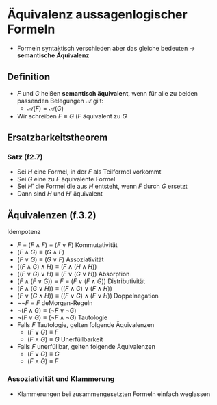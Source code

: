 # Äquivalenz aussagenlogischer Formeln
- Formeln syntaktisch verschieden aber das gleiche bedeuten -> **semantische Äquivalenz**
## Definition
- $F$ und $G$ heißen **semantisch äquivalent**, wenn für alle zu beiden passenden Belegungen $\mathcal{A}$ gilt:
	- $\mathcal{A}(F) = \mathcal{A}(G)$
- Wir schreiben $F \equiv G$ ($F$ äquivalent zu $G$

## Ersatzbarkeitstheorem
### Satz (f2.7)
- Sei $H$ eine Formel, in der $F$ als Teilformel vorkommt
- Sei $G$ eine zu $F$ äquivalente Formel
- Sei $H'$  die Formel die aus $H$ entsteht, wenn $F$ durch $G$ ersetzt
- Dann sind $H$ und $H'$ äquivalent

## Äquivalenzen (f.3.2)
Idempotenz
- $F \equiv (F \wedge F ) \equiv (F \vee F )$
Kommutativität
- $(F \wedge G) \equiv (G \wedge F)$
- $(F \vee G) \equiv (G \vee F)$
Assoziativität
- $((F \wedge G) \wedge H) \equiv (F \wedge (H \wedge H))$
- $((F \vee G ) \vee H) \equiv (F \vee (G \vee H))$
Absorption
- $(F \wedge (F \vee G )) \equiv F \equiv (F \vee (F \wedge G ))$
Distributivität
- $(F \wedge (G \vee H)) \equiv ((F \wedge G ) \vee (F \wedge H))$
- $(F \vee (G \wedge H)) \equiv ((F \vee G ) \wedge (F \vee H))$
Doppelnegation
- $\neg \neg F \equiv F$
deMorgan-Regeln
- $¬(F \wedge G ) \equiv (¬F \vee ¬G )$
- $¬(F \vee G ) \equiv (¬F \wedge ¬G )$
Tautologie
- Falls $F$ Tautologie, gelten folgende Äquivalenzen
	- $(F \vee G ) \equiv F$
	- $(F \wedge G ) \equiv G$
Unerfüllbarkeit
- Falls $F$ unerfüllbar, gelten folgende Äquivalenzen
	- $(F \vee G ) \equiv G$
	- $(F \wedge G ) \equiv F$

### Assoziativität und Klammerung
- Klammerungen bei zusammengesetzten Formeln einfach weglassen

